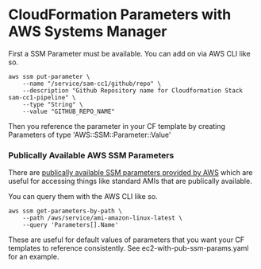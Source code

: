 # CloudFormation Parameters with AWS Systems Manager

First a SSM Parameter must be available. You can add on via AWS CLI like so.

```
aws ssm put-parameter \
    --name "/service/sam-cc1/github/repo" \
    --description "Github Repository name for Cloudformation Stack sam-cc1-pipeline" \
    --type "String" \
    --value "GITHUB_REPO_NAME"
```

Then you reference the parameter in your CF template by creating Parameters of type 'AWS::SSM::Parameter::Value<Type>'

### Publically Available AWS SSM Parameters

There are [publically available SSM parameters provided by AWS](https://docs.aws.amazon.com/systems-manager/latest/userguide/parameter-store-public-parameters-ami.html) which are useful for accessing things like standard AMIs that are publically available. 

You can query them with the AWS CLI like so.

```
aws ssm get-parameters-by-path \
    --path /aws/service/ami-amazon-linux-latest \
    --query 'Parameters[].Name'
```

These are useful for default values of parameters that you want your CF templates to reference consistently. See ec2-with-pub-ssm-params.yaml for an example.

